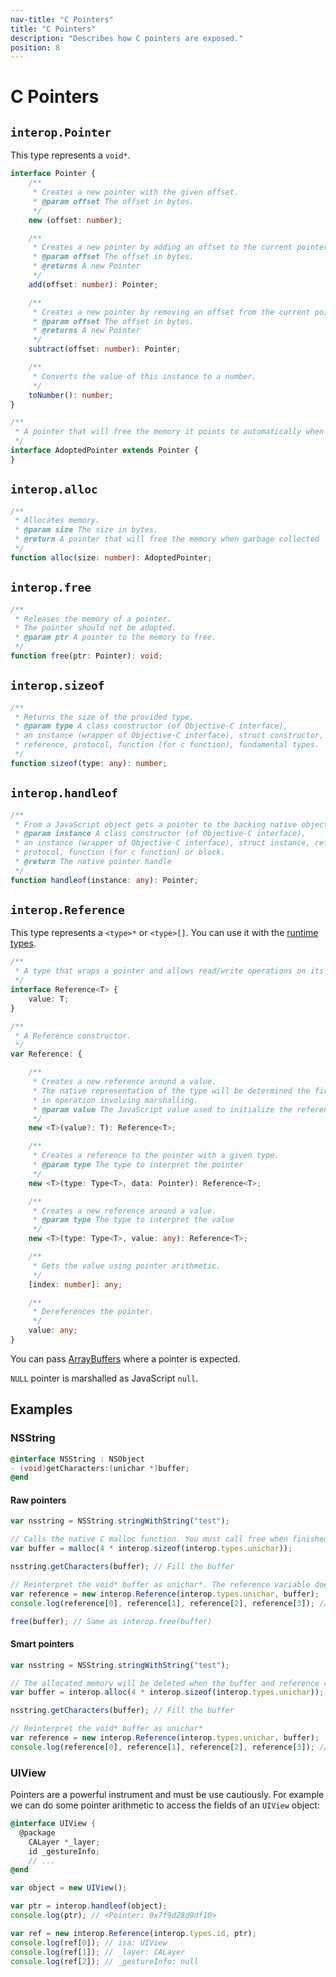 ```yaml
---
nav-title: "C Pointers"
title: "C Pointers"
description: "Describes how C pointers are exposed."
position: 8
---
```


# C Pointers

## `interop.Pointer`
This type represents a `void*`.

```typescript
interface Pointer {
    /**
     * Creates a new pointer with the given offset.
     * @param offset The offset in bytes.
     */
    new (offset: number);

    /**
     * Creates a new pointer by adding an offset to the current pointer.
     * @param offset The offset in bytes.
     * @returns A new Pointer
     */
    add(offset: number): Pointer;

    /**
     * Creates a new pointer by removing an offset from the current pointer.
     * @param offset The offset in bytes.
     * @returns A new Pointer
     */
    subtract(offset: number): Pointer;

    /**
     * Converts the value of this instance to a number.
     */
    toNumber(): number;
}

/**
 * A pointer that will free the memory it points to automatically when garbage collected.
 */
interface AdoptedPointer extends Pointer {
}
```

## `interop.alloc`
```typescript
/**
 * Allocates memory.
 * @param size The size in bytes.
 * @return A pointer that will free the memory when garbage collected
 */
function alloc(size: number): AdoptedPointer;
```

## `interop.free`
```typescript
/**
 * Releases the memory of a pointer.
 * The pointer should not be adopted.
 * @param ptr A pointer to the memory to free.
 */
function free(ptr: Pointer): void;
```

## `interop.sizeof`
```typescript
/**
 * Returns the size of the provided type.
 * @param type A class constructor (of Objective-C interface),
 * an instance (wrapper of Objective-C interface), struct constructor, struct instance,
 * reference, protocol, function (for c function), fundamental types.
 */
function sizeof(type: any): number;
```

## `interop.handleof`
```typescript
/**
 * From a JavaScript object gets a pointer to the backing native object.
 * @param instance A class constructor (of Objective-C interface),
 * an instance (wrapper of Objective-C interface), struct instance, reference,
 * protocol, function (for c function) or block.
 * @return The native pointer handle
 */
function handleof(instance: any): Pointer;
```

## `interop.Reference`
This type represents a `<type>*` or `<type>[]`. You can use it with the [runtime types](../types/Runtime-Types.md).

```typescript
/**
 * A type that wraps a pointer and allows read/write operations on its value.
 */
interface Reference<T> {
    value: T;
}

/**
 * A Reference constructor.
 */
var Reference: {

    /**
     * Creates a new reference around a value.
     * The native representation of the type will be determined the first time the Reference is used
     * in operation involving marshalling.
     * @param value The JavaScript value used to initialize the reference.
     */
    new <T>(value?: T): Reference<T>;

    /**
     * Creates a reference to the pointer with a given type.
     * @param type The type to interpret the pointer
     */
    new <T>(type: Type<T>, data: Pointer): Reference<T>;

    /**
     * Creates a new reference around a value.
     * @param type The type to interpret the value
     */
    new <T>(type: Type<T>, value: any): Reference<T>;

    /**
     * Gets the value using pointer arithmetic.
     */
    [index: number]: any;

    /**
     * Dereferences the pointer.
     */
    value: any;
}
```

You can pass [ArrayBuffers](https://developer.mozilla.org/en-US/docs/Web/JavaScript/Reference/Global_Objects/ArrayBuffer) where a pointer is expected.

`NULL` pointer is marshalled as JavaScript `null`.

## Examples

### NSString

```objective-c
@interface NSString : NSObject
- (void)getCharacters:(unichar *)buffer;
@end
```

#### Raw pointers
```javascript
var nsstring = NSString.stringWithString("test");

// Calls the native C malloc function. You must call free when finished using it.
var buffer = malloc(4 * interop.sizeof(interop.types.unichar));

nsstring.getCharacters(buffer); // Fill the buffer

// Reinterpret the void* buffer as unichar*. The reference variable doesn't retain the allocated buffer.
var reference = new interop.Reference(interop.types.unichar, buffer);
console.log(reference[0], reference[1], reference[2], reference[3]); // "t" "e" "s" "t"

free(buffer); // Same as interop.free(buffer)
```

#### Smart pointers
```javascript
var nsstring = NSString.stringWithString("test");

// The allocated memory will be deleted when the buffer and reference variables get garbage collected
var buffer = interop.alloc(4 * interop.sizeof(interop.types.unichar));

nsstring.getCharacters(buffer); // Fill the buffer

// Reinterpret the void* buffer as unichar*
var reference = new interop.Reference(interop.types.unichar, buffer);
console.log(reference[0], reference[1], reference[2], reference[3]); // "t" "e" "s" "t"
```

### UIView
Pointers are a powerful instrument and must be use cautiously. For example we can do some pointer arithmetic to access the fields of an `UIView` object:

```objective-c
@interface UIView {
  @package
    CALayer *_layer;
    id _gestureInfo;
    // ...
@end
```

```javascript
var object = new UIView();

var ptr = interop.handleof(object);
console.log(ptr); // <Pointer: 0x7f9d28d9df10>

var ref = new interop.Reference(interop.types.id, ptr);
console.log(ref[0]); // isa: UIView
console.log(ref[1]); // _layer: CALayer
console.log(ref[2]); // _gestureInfo: null
```
